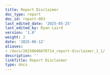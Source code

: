 ```yaml
---
title: Report Disclaimer
doc_type: report
doc_id: report-003
last_edited_date: '2025-05-25'
last_edited_by: Ryan Laird
version: '1.0'
weight: 2
date: '2025-06-12'
aliases:
- /docs/20250606070714_report-disclaimer_1_1/
description: ''
linkTitle: Report Disclaimer
type: docs
---
```


